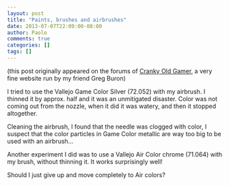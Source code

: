 ```yaml
---
layout: post
title: "Paints, brushes and airbrushes"
date: 2013-07-07T22:09:00-08:00
author: Paolo
comments: true
categories: []
tags: []
---
```

<div class="info">(this post originally appeared on the forums of <a href="http://crankyoldgamer.net/CrankyBlog/">Cranky Old Gamer</a>, a very fine website run by my friend Greg Buron)</div>

I tried to use the Vallejo Game Color Silver (72.052) with my airbrush. I thinned it by approx. half and it was an unmitigated disaster. Color was not coming out from the nozzle, when it did it was watery, and then it stopped altogether.

Cleaning the airbrush, I found that the needle was clogged with color, I suspect that the color particles in Game Color metallic are way too big to be used with an airbrush…

Another experiment I did was to use a Vallejo Air Color chrome (71.064) with my brush, without thinning it. It works surprisingly well!

Should I just give up and move completely to Air colors?
